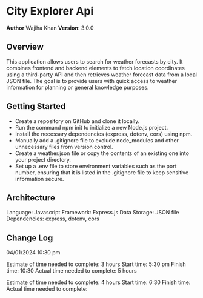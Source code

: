 # City Explorer Api

**Author** Wajiha Khan
**Version**: 3.0.0

## Overview

This application allows users to search for weather forecasts by city. It combines frontend and backend elements to fetch location coordinates using a third-party API and then retrieves weather forecast data from a local JSON file. The goal is to provide users with quick access to weather information for planning or general knowledge purposes.

## Getting Started

- Create a repository on GitHub and clone it locally.
- Run the command npm init to initialize a new Node.js project.
- Install the necessary dependencies (express, dotenv, cors) using npm.
- Manually add a .gitignore file to exclude node_modules and other unnecessary files from version control.
- Create a weather.json file or copy the contents of an existing one into your project directory.
- Set up a .env file to store environment variables such as the port number, ensuring that it is listed in the .gitignore file to keep sensitive information secure.

## Architecture

Language: Javascript
Framework: Express.js
Data Storage: JSON file
Dependencies: express, dotenv, cors

## Change Log

04/01/2024 10:30 pm

Estimate of time needed to complete: 3 hours
Start time: 5:30 pm
Finish time: 10:30
Actual time needed to complete: 5 hours

Estimate of time needed to complete: 4 hours
Start time: 6:30
Finish time:
Actual time needed to complete: